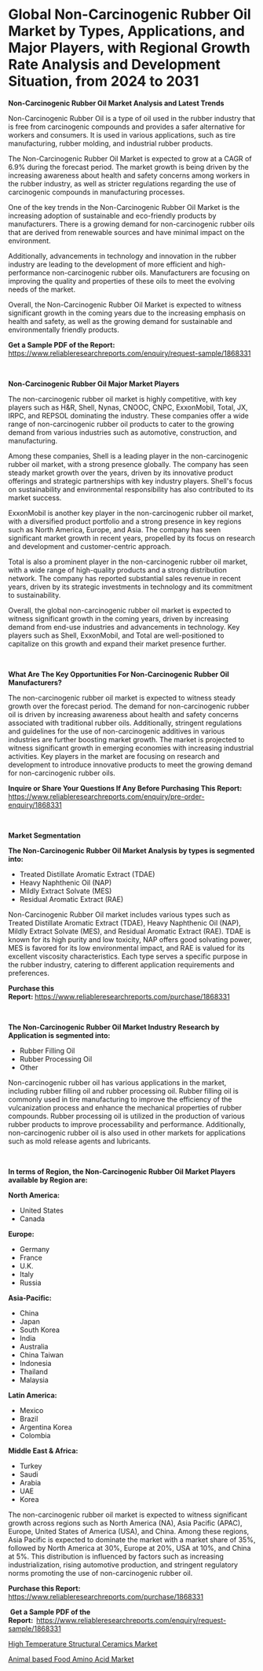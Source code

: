 <p><h1>Global Non-Carcinogenic Rubber Oil Market by Types, Applications, and Major Players, with Regional Growth Rate Analysis and Development Situation, from 2024 to 2031</h1></p><p><strong>Non-Carcinogenic Rubber Oil Market Analysis and Latest Trends</strong></p>
<p><p>Non-Carcinogenic Rubber Oil is a type of oil used in the rubber industry that is free from carcinogenic compounds and provides a safer alternative for workers and consumers. It is used in various applications, such as tire manufacturing, rubber molding, and industrial rubber products.</p><p>The Non-Carcinogenic Rubber Oil Market is expected to grow at a CAGR of 6.9% during the forecast period. The market growth is being driven by the increasing awareness about health and safety concerns among workers in the rubber industry, as well as stricter regulations regarding the use of carcinogenic compounds in manufacturing processes.</p><p>One of the key trends in the Non-Carcinogenic Rubber Oil Market is the increasing adoption of sustainable and eco-friendly products by manufacturers. There is a growing demand for non-carcinogenic rubber oils that are derived from renewable sources and have minimal impact on the environment.</p><p>Additionally, advancements in technology and innovation in the rubber industry are leading to the development of more efficient and high-performance non-carcinogenic rubber oils. Manufacturers are focusing on improving the quality and properties of these oils to meet the evolving needs of the market.</p><p>Overall, the Non-Carcinogenic Rubber Oil Market is expected to witness significant growth in the coming years due to the increasing emphasis on health and safety, as well as the growing demand for sustainable and environmentally friendly products.</p></p>
<p><strong>Get a Sample PDF of the Report:&nbsp;</strong> <a href="https://www.reliableresearchreports.com/enquiry/request-sample/1868331">https://www.reliableresearchreports.com/enquiry/request-sample/1868331</a></p>
<p>&nbsp;</p>
<p><strong>Non-Carcinogenic Rubber Oil Major Market Players</strong></p>
<p><p>The non-carcinogenic rubber oil market is highly competitive, with key players such as H&R, Shell, Nynas, CNOOC, CNPC, ExxonMobil, Total, JX, IRPC, and REPSOL dominating the industry. These companies offer a wide range of non-carcinogenic rubber oil products to cater to the growing demand from various industries such as automotive, construction, and manufacturing.</p><p>Among these companies, Shell is a leading player in the non-carcinogenic rubber oil market, with a strong presence globally. The company has seen steady market growth over the years, driven by its innovative product offerings and strategic partnerships with key industry players. Shell's focus on sustainability and environmental responsibility has also contributed to its market success.</p><p>ExxonMobil is another key player in the non-carcinogenic rubber oil market, with a diversified product portfolio and a strong presence in key regions such as North America, Europe, and Asia. The company has seen significant market growth in recent years, propelled by its focus on research and development and customer-centric approach.</p><p>Total is also a prominent player in the non-carcinogenic rubber oil market, with a wide range of high-quality products and a strong distribution network. The company has reported substantial sales revenue in recent years, driven by its strategic investments in technology and its commitment to sustainability.</p><p>Overall, the global non-carcinogenic rubber oil market is expected to witness significant growth in the coming years, driven by increasing demand from end-use industries and advancements in technology. Key players such as Shell, ExxonMobil, and Total are well-positioned to capitalize on this growth and expand their market presence further.</p></p>
<p>&nbsp;</p>
<p><strong>What Are The Key Opportunities For Non-Carcinogenic Rubber Oil Manufacturers?</strong></p>
<p><p>The non-carcinogenic rubber oil market is expected to witness steady growth over the forecast period. The demand for non-carcinogenic rubber oil is driven by increasing awareness about health and safety concerns associated with traditional rubber oils. Additionally, stringent regulations and guidelines for the use of non-carcinogenic additives in various industries are further boosting market growth. The market is projected to witness significant growth in emerging economies with increasing industrial activities. Key players in the market are focusing on research and development to introduce innovative products to meet the growing demand for non-carcinogenic rubber oils.</p></p>
<p><strong>Inquire or Share Your Questions If Any Before Purchasing This Report:</strong> <a href="https://www.reliableresearchreports.com/enquiry/pre-order-enquiry/1868331">https://www.reliableresearchreports.com/enquiry/pre-order-enquiry/1868331</a></p>
<p>&nbsp;</p>
<p><strong>Market Segmentation</strong></p>
<p><strong>The Non-Carcinogenic Rubber Oil Market Analysis by types is segmented into:</strong></p>
<p><ul><li>Treated Distillate Aromatic Extract (TDAE)</li><li>Heavy Naphthenic Oil (NAP)</li><li>Mildly Extract Solvate (MES)</li><li>Residual Aromatic Extract (RAE)</li></ul></p>
<p><p>Non-Carcinogenic Rubber Oil market includes various types such as Treated Distillate Aromatic Extract (TDAE), Heavy Naphthenic Oil (NAP), Mildly Extract Solvate (MES), and Residual Aromatic Extract (RAE). TDAE is known for its high purity and low toxicity, NAP offers good solvating power, MES is favored for its low environmental impact, and RAE is valued for its excellent viscosity characteristics. Each type serves a specific purpose in the rubber industry, catering to different application requirements and preferences.</p></p>
<p><strong>Purchase this Report:&nbsp;</strong><a href="https://www.reliableresearchreports.com/purchase/1868331">https://www.reliableresearchreports.com/purchase/1868331</a></p>
<p>&nbsp;</p>
<p><strong>The Non-Carcinogenic Rubber Oil Market Industry Research by Application is segmented into:</strong></p>
<p><ul><li>Rubber Filling Oil</li><li>Rubber Processing Oil</li><li>Other</li></ul></p>
<p><p>Non-carcinogenic rubber oil has various applications in the market, including rubber filling oil and rubber processing oil. Rubber filling oil is commonly used in tire manufacturing to improve the efficiency of the vulcanization process and enhance the mechanical properties of rubber compounds. Rubber processing oil is utilized in the production of various rubber products to improve processability and performance. Additionally, non-carcinogenic rubber oil is also used in other markets for applications such as mold release agents and lubricants.</p></p>
<p>&nbsp;</p>
<p><strong>In terms of Region, the Non-Carcinogenic Rubber Oil Market Players available by Region are:</strong></p>
<p>
    <p> <strong> North America: </strong>
        <ul>
            <li>United States</li>
            <li>Canada</li>
        </ul>
        </p> 
    <p> <strong> Europe: </strong>
        <ul>
            <li>Germany</li>
            <li>France</li>
            <li>U.K.</li>
            <li>Italy</li>
            <li>Russia</li>
        </ul>
        </p> 
    <p> <strong> Asia-Pacific: </strong>
        <ul>
            <li>China</li>
            <li>Japan</li>
            <li>South Korea</li>
            <li>India</li>
            <li>Australia</li>
            <li>China Taiwan</li>
            <li>Indonesia</li>
            <li>Thailand</li>
            <li>Malaysia</li>
        </ul>
        </p> 
    <p> <strong> Latin America: </strong>
        <ul>
            <li>Mexico</li>
            <li>Brazil</li>
            <li>Argentina Korea</li>
            <li>Colombia</li>
        </ul>
        </p> 
    <p> <strong> Middle East & Africa: </strong>
        <ul>
            <li>Turkey</li>
            <li>Saudi</li>
            <li>Arabia</li>
            <li>UAE</li>
            <li>Korea</li>
        </ul>
    </p>
    </p>
<p><p>The non-carcinogenic rubber oil market is expected to witness significant growth across regions such as North America (NA), Asia Pacific (APAC), Europe, United States of America (USA), and China. Among these regions, Asia Pacific is expected to dominate the market with a market share of 35%, followed by North America at 30%, Europe at 20%, USA at 10%, and China at 5%. This distribution is influenced by factors such as increasing industrialization, rising automotive production, and stringent regulatory norms promoting the use of non-carcinogenic rubber oil.</p></p>
<p><strong>Purchase this Report: </strong><a href="https://www.reliableresearchreports.com/purchase/1868331">https://www.reliableresearchreports.com/purchase/1868331</a></p>
<p>&nbsp;<strong>Get a Sample PDF of the Report:&nbsp;&nbsp;</strong><a href="https://www.reliableresearchreports.com/enquiry/request-sample/1868331">https://www.reliableresearchreports.com/enquiry/request-sample/1868331</a></p>
<p><strong></strong></p>
<p><p><a href="https://github.com/nancykennedykellievqfqt2/Market-Research-Report-List-1/blob/main/high-temperature-structural-ceramics-market.md">High Temperature Structural Ceramics Market</a></p><p><a href="https://iodized-pantydraco-05c.notion.site/Animal-based-Food-Amino-Acid-Market-Size-Furnishes-Valuable-Information-Encompassing-Market-Share-M-d5f5d74261c94f56a67fb528da0bf163">Animal based Food Amino Acid Market</a></p></p>